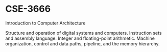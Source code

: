 # CSE-3666
Introduction to Computer Architecture

Structure and operation of digital systems and computers. Instruction sets and assembly language. Integer and floating-point arithmetic. Machine organization, control and data paths, pipeline, and the memory hierarchy.

